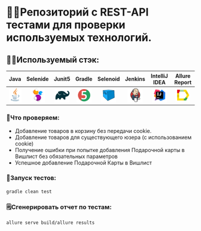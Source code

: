 # 🕵️‍♂️Репозиторий с REST-API тестами для проверки используемых технологий.

## 👨‍💻Используемый стэк:
| Java | Selenide | Junit5 | Gradle | Selenoid | Jenkins | IntelliJ IDEA | Allure Report |
|:------:|:----:|:------:|:------:|:--------:|:--------:|:-------------:|:---------:|
| <img src="media/images/JAVA.svg" width="40" height="40"> | <img src="media/images/Selenide.svg" width="40" height="40"> | <img src="media/images/Gradle.svg" width="40" height="40"> | <img src="media/images/Junit5.svg" width="40" height="40"> | <img src="media/images/Selenoid.svg" width="40" height="40"> | <img src="media/images/Jenkins.svg" width="40" height="40"> | <img src="media/images/IDEA.svg" width="40" height="40"> | <img src="media/images/Allure Report.svg" width="40" height="40"> | 



### 🔎Что проверяем:
* Добавление товаров в корзину без передачи cookie.
* Добавление товаров для существующего юзера (с использованием cookie)
* Получение ошибки при попытке добавления Подарочной карты в Вишлист без обязательных параметров
* Успешное добавление Подарочной Карты в Вишлист

### 🚀Запуск тестов:

```gradle clean test```

### 🗒Сгенерировать отчет по тестам:

```allure serve build/allure results```